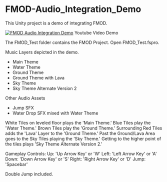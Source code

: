 # FMOD-Audio_Integration_Demo

This Unity project is a demo of integrating FMOD.

[![FMOD Audio Integration Demo](http://img.youtube.com/vi/cNpKzpzEpts/0.jpg)](http://www.youtube.com/watch?v=cNpKzpzEpts "FMOD Audio Integration Demo")
Youtube Video Demo

The FMOD_Test folder contains the FMOD Project.
Open FMOD_Test.fspro.

Music Layers depicted in the demo.
- Main Theme
- Water Theme
- Ground Theme
- Ground Theme with Lava
- Sky Theme
- Sky Theme Alternate Version 2

Other Audio Assets
- Jump SFX
- Water Drop SFX mixed with Water Theme

White Tiles on leveled floor plays the 'Main Theme.'
Blue Tiles play the 'Water Theme.'
Brown Tiles play the 'Ground Theme.'
Surrounding Red Tiles adds the 'Lava' Layer to the 'Ground Theme.'
Past the Ground/Lava Area goes to the Sky Tiles playing the 'Sky Theme.'
Getting to the higher point of the tiles plays 'Sky Theme Alternate Version 2.'

Gameplay Controls:
Up: 'Up Arrow Key' or 'W'
Left: 'Left Arrow Key' or 'A' 
Down: 'Down Arrow Key' or 'S'
Right: 'Right Arrow Key' or 'D'
Jump: 'Spacebar'

Double Jump included.
